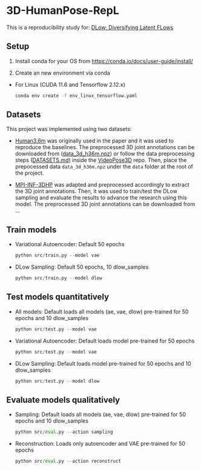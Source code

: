 # 3D-HumanPose-RepL

This is a reproducibility study for: [DLow: Diversifying Latent FLows](https://arxiv.org/pdf/2003.08386.pdf)

## Setup

1. Install conda for your OS from https://conda.io/docs/user-guide/install/

2. Create an new environment via conda

- For Linux (CUDA 11.6 and Tensorflow 2.12.x)
    ```bash
    conda env create -f env_linux_tensorflow.yaml
    ```

## Datasets

This project was implemented using two datasets:

- [Human3.6m](http://vision.imar.ro/human3.6m/) was originally used in the paper and it was used to reproduce the baselines. The preprocessed 3D joint annotations can be downloaded from ([data_3d_h36m.npz](https://drive.google.com/file/d/1VrPFnUWxb56SXrkucy-HIxjcc6t80uxi/view?usp=share_link)) or follow the data preprocessing steps ([DATASETS.md](https://github.com/facebookresearch/VideoPose3D/blob/master/DATASETS.md)) inside the [VideoPose3D](https://github.com/facebookresearch/VideoPose3D) repo. Then, place the prepocessed data ``data_3d_h36m.npz`` under the ``data`` folder at the root of the project.

- [MPI-INF-3DHP](https://vcai.mpi-inf.mpg.de/3dhp-dataset/) was adapted and preprocessed accordingly to extract the 3D joint annotations. Then, it was used to train/test the DLow sampling and evaluate the results to advance the research using this model. The preprocessed 3D joint annotations can be downloaded from ...

## Train models

- Variational Autoencoder: Default 50 epochs
    ```python
    python src/train.py --model vae
    ```

- DLow Sampling: Default 50 epochs, 10 dlow_samples
    ```python
    python src/train.py --model dlow
    ```

## Test models quantitatively

- All models: Default loads all models (ae, vae, dlow) pre-trained for 50 epochs and 10 dlow_samples
    ```python
    python src/test.py --model vae
    ```

- Variational Autoencoder: Default loads model pre-trained for 50 epochs
    ```python
    python src/test.py --model vae
    ```

- DLow Sampling: Default loads model pre-trained for 50 epochs and 10 dlow_samples
    ```python
    python src/test.py --model dlow
    ```

## Evaluate models qualitatively

- Sampling: Default loads all models (ae, vae, dlow) pre-trained for 50 epochs and 10 dlow_samples

    ```python
    python src/eval.py --action sampling
    ```

- Reconstruction: Loads only autoencoder and VAE pre-trained for 50 epochs

    ```python
    python src/eval.py --action reconstruct
    ```

